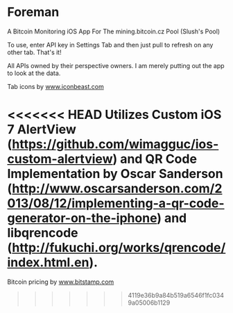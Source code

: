 Foreman
=======

A Bitcoin Monitoring iOS App For The mining.bitcoin.cz Pool (Slush's Pool)

To use, enter API key in Settings Tab and then just pull to refresh on any other tab. That's it!

All APIs owned by their perspective owners.  I am merely putting out the app to look at the data.

Tab icons by www.iconbeast.com

<<<<<<< HEAD
Utilizes Custom iOS 7 AlertView (https://github.com/wimagguc/ios-custom-alertview) 
and QR Code Implementation by Oscar Sanderson 
(http://www.oscarsanderson.com/2013/08/12/implementing-a-qr-code-generator-on-the-iphone) 
and libqrencode (http://fukuchi.org/works/qrencode/index.html.en).
=======
Bitcoin pricing by www.bitstamp.com
>>>>>>> 4119e36b9a84b519a6546f1fc0349a05006b1129
